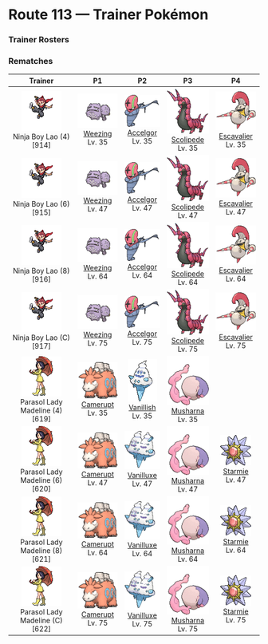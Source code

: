# Route 113 — Trainer Pokémon

### Trainer Rosters

### Rematches

| Trainer | P1 | P2 | P3 | P4 |
|:-------:|:--:|:--:|:--:|:--:|
| ![Ninja Boy Lao (4)](../../assets/trainers/ninja_boy.png "Ninja Boy Lao (4)")<br>Ninja Boy Lao (4) [914] | <div class="sprite-cell">![Weezing](../../assets/sprites/weezing/front.gif "Weezing: Weezing alternately shrinks and inflates its twin bodies to mix together toxic gases inside. The more the gases are mixed, the more powerful the toxins become. The Pokémon also becomes more putrid.")<br>[Weezing](../../pokemon/weezing.md)<br>Lv. 35</div> | <div class="sprite-cell">![Accelgor](../../assets/sprites/accelgor/front.gif "Accelgor: When its body dries out, it weakens. So, to prevent dehydration, it wraps itself in many layers of thin membrane.")<br>[Accelgor](../../pokemon/accelgor.md)<br>Lv. 35</div> | <div class="sprite-cell">![Scolipede](../../assets/sprites/scolipede/front.gif "Scolipede: With quick movements, it chases down its foes, attacking relentlessly with its horns until it prevails.")<br>[Scolipede](../../pokemon/scolipede.md)<br>Lv. 35</div> | <div class="sprite-cell">![Escavalier](../../assets/sprites/escavalier/front.gif "Escavalier: These Pokémon evolve by wearing the shell covering of a Shelmet. The steel armor protects their whole body.")<br>[Escavalier](../../pokemon/escavalier.md)<br>Lv. 35</div> |
| ![Ninja Boy Lao (6)](../../assets/trainers/ninja_boy.png "Ninja Boy Lao (6)")<br>Ninja Boy Lao (6) [915] | <div class="sprite-cell">![Weezing](../../assets/sprites/weezing/front.gif "Weezing: Weezing alternately shrinks and inflates its twin bodies to mix together toxic gases inside. The more the gases are mixed, the more powerful the toxins become. The Pokémon also becomes more putrid.")<br>[Weezing](../../pokemon/weezing.md)<br>Lv. 47</div> | <div class="sprite-cell">![Accelgor](../../assets/sprites/accelgor/front.gif "Accelgor: When its body dries out, it weakens. So, to prevent dehydration, it wraps itself in many layers of thin membrane.")<br>[Accelgor](../../pokemon/accelgor.md)<br>Lv. 47</div> | <div class="sprite-cell">![Scolipede](../../assets/sprites/scolipede/front.gif "Scolipede: With quick movements, it chases down its foes, attacking relentlessly with its horns until it prevails.")<br>[Scolipede](../../pokemon/scolipede.md)<br>Lv. 47</div> | <div class="sprite-cell">![Escavalier](../../assets/sprites/escavalier/front.gif "Escavalier: These Pokémon evolve by wearing the shell covering of a Shelmet. The steel armor protects their whole body.")<br>[Escavalier](../../pokemon/escavalier.md)<br>Lv. 47</div> |
| ![Ninja Boy Lao (8)](../../assets/trainers/ninja_boy.png "Ninja Boy Lao (8)")<br>Ninja Boy Lao (8) [916] | <div class="sprite-cell">![Weezing](../../assets/sprites/weezing/front.gif "Weezing: Weezing alternately shrinks and inflates its twin bodies to mix together toxic gases inside. The more the gases are mixed, the more powerful the toxins become. The Pokémon also becomes more putrid.")<br>[Weezing](../../pokemon/weezing.md)<br>Lv. 64</div> | <div class="sprite-cell">![Accelgor](../../assets/sprites/accelgor/front.gif "Accelgor: When its body dries out, it weakens. So, to prevent dehydration, it wraps itself in many layers of thin membrane.")<br>[Accelgor](../../pokemon/accelgor.md)<br>Lv. 64</div> | <div class="sprite-cell">![Scolipede](../../assets/sprites/scolipede/front.gif "Scolipede: With quick movements, it chases down its foes, attacking relentlessly with its horns until it prevails.")<br>[Scolipede](../../pokemon/scolipede.md)<br>Lv. 64</div> | <div class="sprite-cell">![Escavalier](../../assets/sprites/escavalier/front.gif "Escavalier: These Pokémon evolve by wearing the shell covering of a Shelmet. The steel armor protects their whole body.")<br>[Escavalier](../../pokemon/escavalier.md)<br>Lv. 64</div> |
| ![Ninja Boy Lao (C)](../../assets/trainers/ninja_boy.png "Ninja Boy Lao (C)")<br>Ninja Boy Lao (C) [917] | <div class="sprite-cell">![Weezing](../../assets/sprites/weezing/front.gif "Weezing: Weezing alternately shrinks and inflates its twin bodies to mix together toxic gases inside. The more the gases are mixed, the more powerful the toxins become. The Pokémon also becomes more putrid.")<br>[Weezing](../../pokemon/weezing.md)<br>Lv. 75</div> | <div class="sprite-cell">![Accelgor](../../assets/sprites/accelgor/front.gif "Accelgor: When its body dries out, it weakens. So, to prevent dehydration, it wraps itself in many layers of thin membrane.")<br>[Accelgor](../../pokemon/accelgor.md)<br>Lv. 75</div> | <div class="sprite-cell">![Scolipede](../../assets/sprites/scolipede/front.gif "Scolipede: With quick movements, it chases down its foes, attacking relentlessly with its horns until it prevails.")<br>[Scolipede](../../pokemon/scolipede.md)<br>Lv. 75</div> | <div class="sprite-cell">![Escavalier](../../assets/sprites/escavalier/front.gif "Escavalier: These Pokémon evolve by wearing the shell covering of a Shelmet. The steel armor protects their whole body.")<br>[Escavalier](../../pokemon/escavalier.md)<br>Lv. 75</div> |
| ![Parasol Lady Madeline (4)](../../assets/trainers/parasol_lady.png "Parasol Lady Madeline (4)")<br>Parasol Lady Madeline (4) [619] | <div class="sprite-cell">![Camerupt](../../assets/sprites/camerupt/front.gif "Camerupt: The humps on Camerupt’s back are formed by a transformation of its bones. They sometimes blast out molten magma. This Pokémon apparently erupts often when it is enraged.")<br>[Camerupt](../../pokemon/camerupt.md)<br>Lv. 35</div> | <div class="sprite-cell">![Vanillish](../../assets/sprites/vanillish/front.gif "Vanillish: Snowy mountains are this Pokémon’s habitat. During an ancient ice age, they moved to southern areas.")<br>[Vanillish](../../pokemon/vanillish.md)<br>Lv. 35</div> | <div class="sprite-cell">![Musharna](../../assets/sprites/musharna/front.gif "Musharna: The dream mist coming from its forehead changes into many different colors depending on the dream that was eaten.")<br>[Musharna](../../pokemon/musharna.md)<br>Lv. 35</div> |
| ![Parasol Lady Madeline (6)](../../assets/trainers/parasol_lady.png "Parasol Lady Madeline (6)")<br>Parasol Lady Madeline (6) [620] | <div class="sprite-cell">![Camerupt](../../assets/sprites/camerupt/front.gif "Camerupt: The humps on Camerupt’s back are formed by a transformation of its bones. They sometimes blast out molten magma. This Pokémon apparently erupts often when it is enraged.")<br>[Camerupt](../../pokemon/camerupt.md)<br>Lv. 47</div> | <div class="sprite-cell">![Vanilluxe](../../assets/sprites/vanilluxe/front.gif "Vanilluxe: Swallowing large amounts of water, they make snow clouds inside their bodies and, when angry, cause violent blizzards.")<br>[Vanilluxe](../../pokemon/vanilluxe.md)<br>Lv. 47</div> | <div class="sprite-cell">![Musharna](../../assets/sprites/musharna/front.gif "Musharna: The dream mist coming from its forehead changes into many different colors depending on the dream that was eaten.")<br>[Musharna](../../pokemon/musharna.md)<br>Lv. 47</div> | <div class="sprite-cell">![Starmie](../../assets/sprites/starmie/front.gif "Starmie: Starmie swims through water by spinning its star-shaped body as if it were a propeller on a ship. The core at the center of this Pokémon’s body glows in seven colors.")<br>[Starmie](../../pokemon/starmie.md)<br>Lv. 47</div> |
| ![Parasol Lady Madeline (8)](../../assets/trainers/parasol_lady.png "Parasol Lady Madeline (8)")<br>Parasol Lady Madeline (8) [621] | <div class="sprite-cell">![Camerupt](../../assets/sprites/camerupt/front.gif "Camerupt: The humps on Camerupt’s back are formed by a transformation of its bones. They sometimes blast out molten magma. This Pokémon apparently erupts often when it is enraged.")<br>[Camerupt](../../pokemon/camerupt.md)<br>Lv. 64</div> | <div class="sprite-cell">![Vanilluxe](../../assets/sprites/vanilluxe/front.gif "Vanilluxe: Swallowing large amounts of water, they make snow clouds inside their bodies and, when angry, cause violent blizzards.")<br>[Vanilluxe](../../pokemon/vanilluxe.md)<br>Lv. 64</div> | <div class="sprite-cell">![Musharna](../../assets/sprites/musharna/front.gif "Musharna: The dream mist coming from its forehead changes into many different colors depending on the dream that was eaten.")<br>[Musharna](../../pokemon/musharna.md)<br>Lv. 64</div> | <div class="sprite-cell">![Starmie](../../assets/sprites/starmie/front.gif "Starmie: Starmie swims through water by spinning its star-shaped body as if it were a propeller on a ship. The core at the center of this Pokémon’s body glows in seven colors.")<br>[Starmie](../../pokemon/starmie.md)<br>Lv. 64</div> |
| ![Parasol Lady Madeline (C)](../../assets/trainers/parasol_lady.png "Parasol Lady Madeline (C)")<br>Parasol Lady Madeline (C) [622] | <div class="sprite-cell">![Camerupt](../../assets/sprites/camerupt/front.gif "Camerupt: The humps on Camerupt’s back are formed by a transformation of its bones. They sometimes blast out molten magma. This Pokémon apparently erupts often when it is enraged.")<br>[Camerupt](../../pokemon/camerupt.md)<br>Lv. 75</div> | <div class="sprite-cell">![Vanilluxe](../../assets/sprites/vanilluxe/front.gif "Vanilluxe: Swallowing large amounts of water, they make snow clouds inside their bodies and, when angry, cause violent blizzards.")<br>[Vanilluxe](../../pokemon/vanilluxe.md)<br>Lv. 75</div> | <div class="sprite-cell">![Musharna](../../assets/sprites/musharna/front.gif "Musharna: The dream mist coming from its forehead changes into many different colors depending on the dream that was eaten.")<br>[Musharna](../../pokemon/musharna.md)<br>Lv. 75</div> | <div class="sprite-cell">![Starmie](../../assets/sprites/starmie/front.gif "Starmie: Starmie swims through water by spinning its star-shaped body as if it were a propeller on a ship. The core at the center of this Pokémon’s body glows in seven colors.")<br>[Starmie](../../pokemon/starmie.md)<br>Lv. 75</div> |

